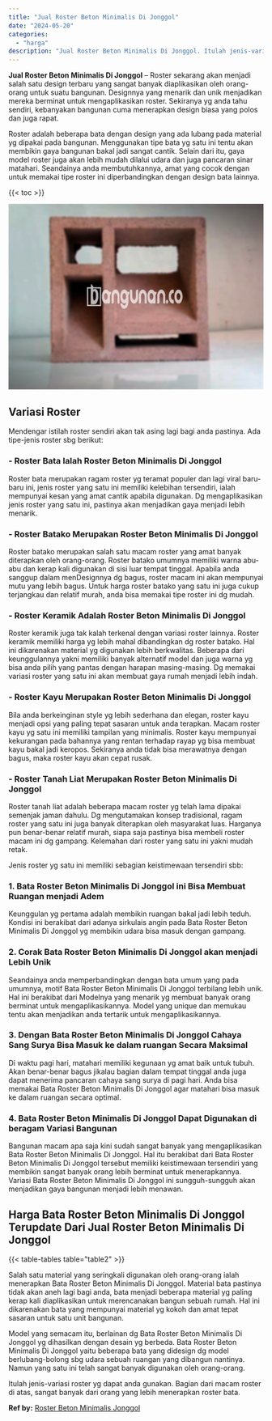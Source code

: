 ```yaml
---
title: "Jual Roster Beton Minimalis Di Jonggol"
date: "2024-05-20"
categories: 
  - "harga"
description: "Jual Roster Beton Minimalis Di Jonggol. Itulah jenis-variasi roster yg dapat anda gunakan. Bagian dari macam roster di atas, sangat banyak dari orang yang le..."
---
```


**Jual Roster Beton Minimalis Di Jonggol** – Roster sekarang akan menjadi salah satu design terbaru yang sangat banyak diaplikasikan oleh orang-orang untuk suatu bangunan. Designnya yang menarik dan unik menjadikan mereka berminat untuk mengaplikasikan roster. Sekiranya yg anda tahu sendiri, kebanyakan bangunan cuma menerapkan design biasa yang polos dan juga rapat.

Roster adalah beberapa bata dengan design yang ada lubang pada material yg dipakai pada bangunan. Menggunakan tipe bata yg satu ini tentu akan membikin gaya bangunan bakal jadi sangat cantik. Selain dari itu, gaya model roster juga akan lebih mudah dilalui udara dan juga pancaran sinar matahari. Seandainya anda membutuhkannya, amat yang cocok dengan untuk memakai tipe roster ini diperbandingkan dengan design bata lainnya.

{{< toc >}}

![Jual Roster Beton Minimalis Di Jonggol](/images/bata-roster-minimalis-04.png)

## Variasi Roster

Mendengar istilah roster sendiri akan tak asing lagi bagi anda pastinya. Ada tipe-jenis roster sbg berikut:

### \- Roster Bata Ialah Roster Beton Minimalis Di Jonggol

Roster bata merupakan ragam roster yg teramat populer dan lagi viral baru-baru ini, jenis roster yang satu ini memiliki kelebihan tersendiri, ialah mempunyai kesan yang amat cantik apabila digunakan. Dg mengaplikasikan jenis roster yang satu ini, pastinya akan menjadikan gaya menjadi lebih menarik.

### \- Roster Batako Merupakan Roster Beton Minimalis Di Jonggol

Roster batako merupakan salah satu macam roster yang amat banyak diterapkan oleh orang-orang. Roster batako umumnya memiliki warna abu-abu dan kerap kali digunakan di sisi luar tempat tinggal. Apabila anda sanggup dalam menDesignnya dg bagus, roster macam ini akan mempunyai mutu yang lebih bagus. Untuk harga roster batako yang satu ini juga cukup terjangkau dan relatif murah, anda bisa memakai tipe roster ini dg mudah.

### \- Roster Keramik Adalah Roster Beton Minimalis Di Jonggol

Roster keramik juga tak kalah terkenal dengan variasi roster lainnya. Roster keramik memiliki harga yg lebih mahal dibandingkan dg roster batako. Hal ini dikarenakan material yg digunakan lebih berkwalitas. Beberapa dari keunggulannya yakni memiliki banyak alternatif model dan juga warna yg bisa anda pilih yang pantas dengan harapan masing-masing. Dg memakai variasi roster yang satu ini akan membuat gaya rumah menjadi lebih indah.

### \- Roster Kayu Merupakan Roster Beton Minimalis Di Jonggol

Bila anda berkeinginan style yg lebih sederhana dan elegan, roster kayu menjadi opsi yang paling tepat sasaran untuk anda terapkan. Macam roster kayu yg satu ini memiliki tampilan yang minimalis. Roster kayu mempunyai kekurangan pada bahannya yang rentan terhadap rayap yg bisa membuat kayu bakal jadi keropos. Sekiranya anda tidak bisa merawatnya dengan bagus, maka roster kayu akan cepat rusak.

### \- Roster Tanah Liat Merupakan Roster Beton Minimalis Di Jonggol

Roster tanah liat adalah beberapa macam roster yg telah lama dipakai semenjak jaman dahulu. Dg mengutamakan konsep tradisional, ragam roster yang satu ini juga banyak diterapkan oleh masyarakat luas. Harganya pun benar-benar relatif murah, siapa saja pastinya bisa membeli roster macam ini dg gampang. Kelemahan dari roster yang satu ini yakni mudah retak.

Jenis roster yg satu ini memiliki sebagian keistimewaan tersendiri sbb:

### 1\. Bata Roster Beton Minimalis Di Jonggol ini Bisa Membuat Ruangan menjadi Adem

Keunggulan yg pertama adalah membikin ruangan bakal jadi lebih teduh. Kondisi ini berakibat dari adanya sirkulais angin pada Bata Roster Beton Minimalis Di Jonggol yg membikin udara bisa masuk dengan gampang.

### 2\. Corak Bata Roster Beton Minimalis Di Jonggol akan menjadi Lebih Unik

Seandainya anda memperbandingkan dengan bata umum yang pada umumnya, motif Bata Roster Beton Minimalis Di Jonggol terbilang lebih unik. Hal ini berakibat dari Modelnya yang menarik yg membuat banyak orang berminat untuk mengaplikasikannya. Model yang unique dan memukau tentu akan menjadikan anda tertarik untuk mengaplikasikannya.

### 3\. Dengan Bata Roster Beton Minimalis Di Jonggol Cahaya Sang Surya Bisa Masuk ke dalam ruangan Secara Maksimal

Di waktu pagi hari, matahari memiliki kegunaan yg amat baik untuk tubuh. Akan benar-benar bagus jikalau bagian dalam tempat tinggal anda juga dapat menerima pancaran cahaya sang surya di pagi hari. Anda bisa memakai Bata Roster Beton Minimalis Di Jonggol agar matahari bisa masuk ke dalam ruangan secara optimal.

### 4\. Bata Roster Beton Minimalis Di Jonggol Dapat Digunakan di beragam Variasi Bangunan

Bangunan macam apa saja kini sudah sangat banyak yang mengaplikasikan Bata Roster Beton Minimalis Di Jonggol. Hal itu berakibat dari Bata Roster Beton Minimalis Di Jonggol tersebut memiliki keistimewaan tersendiri yang membikin sangat banyak orang lebih berminat untuk menerapkannya. Variasi Bata Roster Beton Minimalis Di Jonggol ini sungguh-sungguh akan menjadikan gaya bangunan menjadi lebih menawan.

## Harga Bata Roster Beton Minimalis Di Jonggol Terupdate Dari Jual Roster Beton Minimalis Di Jonggol

{{< table-tables table="table2" >}}

Salah satu material yang seringkali digunakan oleh orang-orang ialah menerapkan Bata Roster Beton Minimalis Di Jonggol. Material bata pastinya tidak akan aneh lagi bagi anda, bata menjadi beberapa material yg paling kerap kali diaplikasikan untuk merencanakan bangun sebuah rumah. Hal ini dikarenakan bata yang mempunyai material yg kokoh dan amat tepat sasaran untuk satu unit bangunan.

Model yang semacam itu, berlainan dg Bata Roster Beton Minimalis Di Jonggol yg dihasilkan dengan desain yg berbeda. Bata Roster Beton Minimalis Di Jonggol yaitu beberapa bata yang didesign dg model berlubang-bolong sbg udara sebuah ruangan yang dibangun nantinya. Namun yang satu ini telah sangat banyak digunakan oleh orang-orang.

Itulah jenis-variasi roster yg dapat anda gunakan. Bagian dari macam roster di atas, sangat banyak dari orang yang lebih menerapkan roster bata.

**Ref by:** [Roster Beton Minimalis Jonggol](https://id.wikipedia.org/wiki/Roster)
